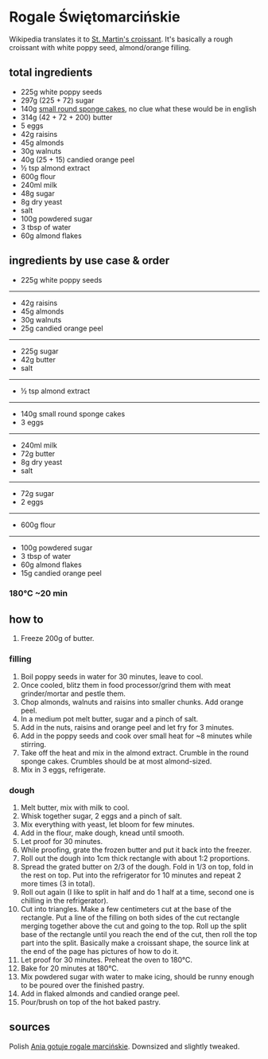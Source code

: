 # Rogale Świętomarcińskie

Wikipedia translates it to [St. Martin's croissant](https://en.wikipedia.org/wiki/St._Martin%27s_croissant). It's basically a rough croissant with white poppy seed, almond/orange filling.

## total ingredients

- 225g white poppy seeds
- 297g (225 + 72) sugar
- 140g [small round sponge cakes](https://www.google.com/search?q=ciastka+biszkopty), no clue what these would be in english
- 314g (42 + 72 + 200) butter 
- 5 eggs
- 42g raisins
- 45g almonds
- 30g walnuts
- 40g (25 + 15) candied orange peel
- ½ tsp almond extract
- 600g flour
- 240ml milk
- 48g sugar
- 8g dry yeast
- salt
- 100g powdered sugar
- 3 tbsp of water
- 60g almond flakes

## ingredients by use case & order

- 225g white poppy seeds
---
- 42g raisins
- 45g almonds
- 30g walnuts
- 25g candied orange peel
---
- 225g sugar
- 42g butter
- salt
---
- ½ tsp almond extract
---
- 140g small round sponge cakes
- 3 eggs
---
- 240ml milk
- 72g butter
- 8g dry yeast
- salt
---
- 72g sugar
- 2 eggs
---
- 600g flour
---
- 100g powdered sugar
- 3 tbsp of water
- 60g almond flakes
- 15g candied orange peel

### 180°C ~20 min

## how to

1. Freeze 200g of butter.

### filling

1. Boil poppy seeds in water for 30 minutes, leave to cool.
2. Once cooled, blitz them in food processor/grind them with meat grinder/mortar and pestle them.
3. Chop almonds, walnuts and raisins into smaller chunks. Add orange peel.
4. In a medium pot melt butter, sugar and a pinch of salt.
5. Add in the nuts, raisins and orange peel and let fry for 3 minutes.
6. Add in the poppy seeds and cook over small heat for ~8 minutes while stirring.
7. Take off the heat and mix in the almond extract. Crumble in the round sponge cakes. Crumbles should be at most almond-sized.
8. Mix in 3 eggs, refrigerate.

### dough

1. Melt butter, mix with milk to cool.
2. Whisk together sugar, 2 eggs and a pinch of salt.
3. Mix everything with yeast, let bloom for few minutes.
4. Add in the flour, make dough, knead until smooth.
5. Let proof for 30 minutes.
6. While proofing, grate the frozen butter and put it back into the freezer.
7. Roll out the dough into 1cm thick rectangle with about 1:2 proportions.
8. Spread the grated butter on 2/3 of the dough. Fold in 1/3 on top, fold in the rest on top. Put into the refrigerator for 10 minutes and repeat 2 more times (3 in total).
9. Roll out again (I like to split in half and do 1 half at a time, second one is chilling in the refrigerator).
10. Cut into triangles. Make a few centimeters cut at the base of the rectangle. Put a line of the filling on both sides of the cut rectangle merging together above the cut and going to the top. Roll up the split base of the rectangle until you reach the end of the cut, then roll the top part into the split. Basically make a croissant shape, the source link at the end of the page has pictures of how to do it.
11. Let proof for 30 minutes. Preheat the oven to 180°C.
12. Bake for 20 minutes at 180°C.
13. Mix powdered sugar with water to make icing, should be runny enough to be poured over the finished pastry.
14. Add in flaked almonds and candied orange peel.
15. Pour/brush on top of the hot baked pastry.

## sources

Polish [Ania gotuje rogale marcińskie](https://aniagotuje.pl/przepis/rogale-marcinskie). Downsized and slightly tweaked.
